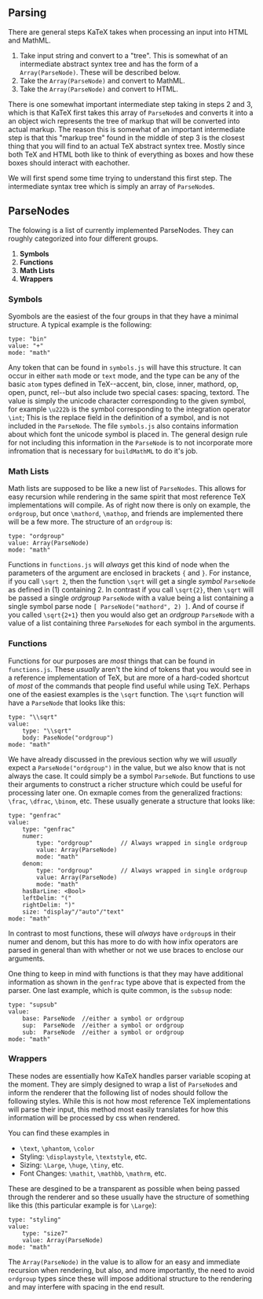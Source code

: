 ## Parsing

There are general steps KaTeX takes when processing an input into
HTML and MathML.

1. Take input string and convert to a "tree".  This is somewhat of an
   intermediate abstract syntex tree and has the form of a `Array(ParseNode)`.
   These will be described below.
2. Take the `Array(ParseNode)` and convert to MathML.
3. Take the `Array(ParseNode)` and convert to HTML.

There is one somewhat important intermediate step taking in steps 2 and 3, which
is that KaTeX first takes this array of `ParseNode`s and converts it into
a an object wich represents the tree of markup that will be converted into actual
markup.  The reason this is somewhat of an important intermediate step is that this
"markup tree" found in the middle of step 3 is the closest thing that you will find
to an actual TeX abstract syntex tree.  Mostly since both TeX and HTML both like to
think of everything as boxes and how these boxes should interact with eachother.

We will first spend some time trying to understand this first step.  The intermediate
syntax tree which is simply an array of `ParseNode`s.

## ParseNodes

The folowing is a list of currently implemented ParseNodes.  They can roughly
categorized into four different groups.

1. **Symbols**
2. **Functions**
3. **Math Lists**
4. **Wrappers**

### Symbols

Syombols are the easiest of the four groups in that they have a minimal structure.
A typical example is the following:

```
type: "bin"
value: "+"
mode: "math"
```
Any token that can be found in `symbols.js` will have this structure.  It can occur
in either `math` mode or `text` mode, and the type can be any of the basic `atom`
types defined in TeX--accent, bin, close, inner, mathord, op, open, punct, rel--but
also include two special cases: spacing, textord.  The value is simply the unicode
character corresponding to the given symbol, for example `\u222b` is the symbol
corresponding to the integration operator `\int`; This is the replace field in the
definition of a symbol, and is not included in the `ParseNode`. The file `symbols.js` 
also contains information about which font the unicode symbol is placed in.  The
general design rule for not including this information in the `ParseNode` is to not
incorporate more infromation that is necessary for `buildMathML` to do it's job.

### Math Lists

Math lists are supposed to be like a new list of `ParseNodes`.  This allows for
easy recursion while rendering in the same spirit that most reference TeX
implementations will compile.  As of right now there is only on example, the
`ordgroup`, but once `\mathord`, `\mathop`, and friends are implemented there
will be a few more.  The structure of an `ordgroup` is:

```
type: "ordgroup"
value: Array(ParseNode)
mode: "math"
```

Functions in `functions.js` will _always_ get this kind of node when the parameters
of the argument are enclosed in brackets `{` and `}`.  For instance, if you call
`\sqrt 2`, then the function `\sqrt` will get a single _symbol_ `ParseNode` as defined
in (1) containing 2.  In contrast if you call `\sqrt{2}`, then `\sqrt` will be passed
a single _ordgroup_ `ParseNode` with a value being a list containing a single
symbol parse node `[ ParseNode("mathord", 2) ]`.  And of course if you called 
`\sqrt{2+1}` then you would also get an _ordgroup_ `ParseNode` with a value of a list
containing three `ParseNode`s for each symbol in the arguments.

### Functions

Functions for our purposes are _most_ things that can be found in `functions.js`.
These _usually_ aren't the kind of tokens that you would see in a reference
implementation of TeX, but are more of a hard-coded shortcut of _most_ of the
commands that people find useful while using TeX.  Perhaps one of the easiest
examples is the `\sqrt` function.  The `\sqrt` function will have a `ParseNode`
that looks like this: 

```
type: "\\sqrt"
value:
    type: "\\sqrt"
    body: PaseNode("ordgroup")
mode: "math"
```

We have already discussed in the previous section why we will _usually_ expect a
`ParseNode("ordgroup")` in the value, but we also know that is not always the case.
It could simply be a symbol `ParseNode`.  But functions to use their arguments to
construct a richer structure which could be useful for processing later one.
On exmaple comes from the generalized fractions: `\frac`, `\dfrac`, `\binom`, etc.
These usually generate a structure that looks like: 

```
type: "genfrac"
value:
    type: "genfrac"
    numer: 
        type: "ordgroup"        // Always wrapped in single ordgroup
        value: Array(ParseNode)
        mode: "math"
    denom:
        type: "ordgroup"        // Always wrapped in single ordgroup
        value: Array(ParseNode)
        mode: "math"
    hasBarLine: <Bool>
    leftDelim: "("
    rightDelim: ")"
    size: "display"/"auto"/"text"
mode: "math"
```
In contrast to most functions, these will _always_ have `ordgroup`s in their numer
and denom, but this has more to do with how infix operators are parsed in general
than with whether or not we use braces to enclose our arguments.

One thing to keep in mind with functions is that they may have additional information
as shown in the `genfrac` type above that is expected from the parser.  One last
example, which is quite common, is the `subsup` node:

```
type: "supsub"
value:
    base: ParseNode  //either a symbol or ordgroup
    sup:  ParseNode  //either a symbol or ordgroup
    sub:  ParseNode  //either a symbol or ordgroup
mode: "math"
```

### Wrappers

These nodes are essentially how KaTeX handles parser variable scoping at the moment.
They are simply designed to wrap a list of `ParseNode`s and inform the renderer
that the following list of nodes should follow the following styles.  While this is
not how most reference TeX implementations will parse their input, this method
most easily translates for how this information will be processed by css when rendered.

You can find these examples in 

 - `\text`, `\phantom`, `\color`
 - Styling: `\displaystyle`, `\textstyle`, etc.
 - Sizing: `\Large`, `\huge`, `\tiny`, etc.
 - Font Changes: `\mathit`, `\mathbb`, `\mathrm`, etc.
 
 These are desgined to be a transparent as possible when being passed through the renderer
 and so these usually have the structure of something like this (this particular example is
 for `\Large`):
 
```
type: "styling"
value:
    type: "size7"
    value: Array(ParseNode)
mode: "math"
```

The `Array(ParseNode)` in the value is to allow for an easy and immediate recursion when
rendering, but also, and more importantly, the need to avoid `ordgroup` types since these
will impose additional structure to the rendering and may interfere with spacing in the
end result.
